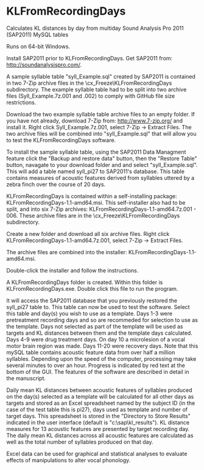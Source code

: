 # KLFromRecordingDays
Calculates KL distances by day from multiday Sound Analysis Pro 2011 (SAP2011) MySQL tables

Runs on 64-bit Windows.

Install SAP2011 prior to KLFromRecordingDays. Get SAP2011 from: http://soundanalysispro.com/. 

A sample syllable table "syll_Example.sql" created by SAP2011 is contained in two 7-Zip archive files in the \cx_Freeze\KLFromRecordingDays subdirectory. The example syllable table had to be split into two archive files (Syll_Example.7z.001 and .002) to comply with GitHub file size restrictions. 

Download the two example syllable table archive files to an empty folder. If you have not already, download 7-Zip from: http://www.7-zip.org/ and install it. Right click Syll_Example.7z.001, select 7-Zip -> Extract Files. The two archive files will be combined into "syll_Example.sql" that will allow you to test the KLFromRecordingDays software. 

To install the sample syllable table, using the SAP2011 Data Managment feature click the "Backup and restore data" button, then the "Restore Table" button, navagate to your download folder and and select "syll_Example.sql". This will add a table named syll_pi27 to SAP2011's database. This table contains measures of acoustic features derived from syllables uttered by a zebra finch over the course of 20 days.

KLFromRecordingDays is contained within a self-installing package: KLFromRecordingDays-1.1-amd64.msi. This self-installer also had to be  split, and into six 7-Zip archives: KLFromRecordingDays-1.1-amd64.7z.001 - 006. These archive files are in the \cx_Freeze\KLFromRecordingDays subdirectory.

Create a new folder and download all six archive files. Right click KLFromRecordingDays-1.1-amd64.7z.001, select 7-Zip -> Extract Files.

The archive files are combined into the installer: KLFromRecordingDays-1.1-amd64.msi.

Double-click the installer and follow the instructions. 

A KLFromRecordingDays folder is created. Within this folder is KLFromRecordingDays.exe. Double click this file to run the program.

It will access the SAP2011 database that you previously restored the syll_pi27 table to. This table can now be used to test the software. Select this table and day(s) you wish to use as a template. Days 1-3 were pretreatment recording days and so are recommeded for selection to use as the template. Days not selected as part of the template will be used as targets and KL distances between them and the template days calculated. Days 4-9 were drug treatment days. On day 10 a microlesion of a vocal motor brain region was made. Days 11-20 were recovery days. Note that this mySQL table contains acoustic feature data from over half a million syllables. Depending upon the speed of the computer, processing may take several minutes to over an hour. Progress is indicated by red text at the bottom of the GUI. The features of the software are described in detail in the manuscript.

Daily mean KL distances between acoustic features of syllables produced on the day(s) selected as a template will be calculated for all other days as targets and stored as an Excel spreadsheet named by the subject ID (in the case of the test table this is pi27), days used as template and number of target days. This spreadsheet is stored in the "Directory to Store Results" indicated in the user interface (default is "c:\sap\kl_results"). KL distance measures for 13 acoustic features are presented by target recording day. The daily mean KL distances across all acoustic features are calculated as well as the total number of syllables produced on that day.

Excel data can be used for graphical and statistical analyses to evaluate effects of manipulations to alter vocal phonology.






